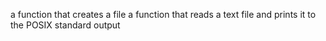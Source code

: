 a function that creates a file
a function that reads a text file and prints it to the POSIX standard output
